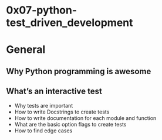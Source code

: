 # 0x07-python-test_driven_development

# General
## Why Python programming is awesome
## What’s an interactive test
* Why tests are important
* How to write Docstrings to create tests
* How to write documentation for each module and function
* What are the basic option flags to create tests
* How to find edge cases